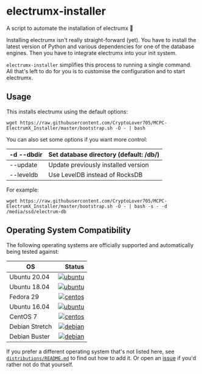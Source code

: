 # electrumx-installer
A script to automate the installation of electrumx 🤖

Installing electrumx isn't really straight-forward (yet). You have to install the latest version of Python and various dependencies for
one of the database engines. Then you have to integrate electrumx into your init system.

`electrumx-installer` simplifies this process to running a single command. All that's left to do for you
is to customise the configuration and to start electrumx.

## Usage
This installs electrumx using the default options:

    wget https://raw.githubusercontent.com/CryptoLover705/MCPC-ElectrumX_Installer/master/bootstrap.sh -O - | bash

You can also set some options if you want more control:

| -d --dbdir | Set database directory (default: /db/) |
|------------|----------------------------------------|
| --update   | Update previously installed version    |
| --leveldb  | Use LevelDB instead of RocksDB         |

For example:

    wget https://raw.githubusercontent.com/CryptoLover705/MCPC-ElectrumX_Installer/master/bootstrap.sh -O - | bash -s - -d /media/ssd/electrum-db


## Operating System Compatibility

The following operating systems are officially supported and automatically being tested against:

| OS | Status |
|----------|---:|
| Ubuntu 20.04   | [![ubuntu](https://badges.herokuapp.com/travis/CryptoLover705/MCPC-ElectrumX_Installer?env=IMAGE=%22ubuntu:20.04%22&label=ubuntu:20.04)](https://travis-ci.com/CryptoLover705/MCPC-ElectrumX_Installer/) |
| Ubuntu 18.04   | [![ubuntu](https://badges.herokuapp.com/travis/CryptoLover705/MCPC-ElectrumX_Installer?env=IMAGE=%22ubuntu:18.04%22&label=ubuntu:18.04)](https://travis-ci.com/CryptoLover705/MCPC-ElectrumX_Installer/) |
| Fedora 29      | [![centos](https://badges.herokuapp.com/travis/CryptoLover705/MCPC-ElectrumX_Installer?env=IMAGE=%22fedora:28%22&label=fedora:28)](https://travis-ci.com/CryptoLover705/MCPC-ElectrumX_Installer/) |
| Ubuntu 16.04   | [![ubuntu](https://badges.herokuapp.com/travis/CryptoLover705/MCPC-ElectrumX_Installer?env=IMAGE=%22ubuntu:16.04%22&label=ubuntu:16.04)](https://travis-ci.com/CryptoLover705/MCPC-ElectrumX_Installer/) |
| CentOS 7       | [![centos](https://badges.herokuapp.com/travis/CryptoLover705/MCPC-ElectrumX_Installer?env=IMAGE=%22centos:7%22&label=centos:7)](https://travis-ci.com/CryptoLover705/MCPC-ElectrumX_Installer/) |
| Debian Stretch | [![debian](https://badges.herokuapp.com/travis/CryptoLover705/MCPC-ElectrumX_Installer?env=IMAGE=%22debian:9%22&label=debian:9)](https://travis-ci.com/CryptoLover705/MCPC-ElectrumX_Installer/) |
| Debian Buster  | [![debian](https://badges.herokuapp.com/travis/CryptoLover705/MCPC-ElectrumX_Installer?env=IMAGE=%22debian:10%22&label=debian:10)](https://travis-ci.com/CryptoLover705/MCPC-ElectrumX_Installer/) |


If you prefer a different operating system that's not listed here, see
[`distributions/README.md`](https://github.com/CryptoLover705/MCPC-ElectrumX_Installer/blob/master/distributions/README.md) to find out how to add it.
Or open an [issue](https://github.com/CryptoLover705/MCPC-ElectrumX_Installer/issues/new) if you'd rather not do that yourself.
